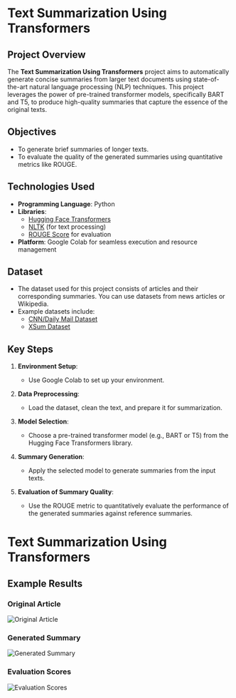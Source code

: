 # Text Summarization Using Transformers

## Project Overview
The **Text Summarization Using Transformers** project aims to automatically generate concise summaries from larger text documents using state-of-the-art natural language processing (NLP) techniques. This project leverages the power of pre-trained transformer models, specifically BART and T5, to produce high-quality summaries that capture the essence of the original texts.

## Objectives
- To generate brief summaries of longer texts.
- To evaluate the quality of the generated summaries using quantitative metrics like ROUGE.

## Technologies Used
- **Programming Language**: Python
- **Libraries**: 
  - [Hugging Face Transformers](https://github.com/huggingface/transformers)
  - [NLTK](https://www.nltk.org/) (for text processing)
  - [ROUGE Score](https://github.com/google-research/google-research/tree/master/rouge) for evaluation
- **Platform**: Google Colab for seamless execution and resource management

## Dataset
- The dataset used for this project consists of articles and their corresponding summaries. You can use datasets from news articles or Wikipedia.
- Example datasets include:
  - [CNN/Daily Mail Dataset](https://cs.nyu.edu/~thaddeus/projects/cnn/)
  - [XSum Dataset](https://github.com/nyu-dl/dl4summarization)

## Key Steps
1. **Environment Setup**: 
   - Use Google Colab to set up your environment.

2. **Data Preprocessing**: 
   - Load the dataset, clean the text, and prepare it for summarization.

3. **Model Selection**: 
   - Choose a pre-trained transformer model (e.g., BART or T5) from the Hugging Face Transformers library.

4. **Summary Generation**: 
   - Apply the selected model to generate summaries from the input texts.

5. **Evaluation of Summary Quality**: 
   - Use the ROUGE metric to quantitatively evaluate the performance of the generated summaries against reference summaries.
# Text Summarization Using Transformers

## Example Results

### Original Article
![Original Article](https://github.com/user-attachments/assets/aa27dc2d-6897-45a8-875c-dc8087683d66)


### Generated Summary
![Generated Summary](https://github.com/user-attachments/assets/0e81c519-a2a5-4eb5-aa79-70abeb445fe6)


### Evaluation Scores
![Evaluation Scores](https://github.com/user-attachments/assets/f9634d8e-9f63-480a-a6d0-67adfb8192e1)



